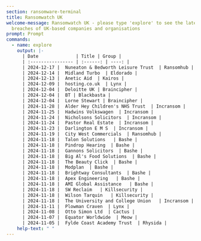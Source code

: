```yaml
---
section: ransomware-terminal
title: Ransomwatch UK
welcome-message: Ransomwatch UK - please type 'explore' to see the latest data
  breaches of UK-based companies and organisations
prompt: Prompt
commands:
  - name: explore
    output: |-
      | Date              | Title | Group |
      | :---------------- | :------: | ----: |
      | 2024-12-17 |  Nuneaton & Bedworth Leisure Trust  | Ransomhub |
      | 2024-12-14 |  Midland Turbo  | Eldorado |
      | 2024-12-13 |  Anetic Aid  | Kairos |
      | 2024-12-09 |  hosting.co.uk  | Lynx |
      | 2024-12-04 |  Deloitte UK | Braincipher |
      | 2024-12-04 |  BT | Blackbasta |
      | 2024-12-04 |  Lorne Stewart | Braincipher |
      | 2024-11-28 |  Alder Hey Children's NHS Trust  | Incransom |
      | 2024-11-25 |  Hadwins Volkswagen  | Incransom |
      | 2024-11-24 |  Nicholsons Solicitors  | Incransom |
      | 2024-11-24 |  Pastor Real Estate  | Incransom |
      | 2024-11-23 |  Darlington E M S  | Incransom |
      | 2024-11-19 |  City West Commercials  | Ransomhub |
      | 2024-11-18 |  Talon Solutions   | Bashe |
      | 2024-11-18 |  Pindrop Hearing  | Bashe |
      | 2024-11-18 |  Gannons Solicitors  | Bashe |
      | 2024-11-18 |  Big Al's Food Solutions  | Bashe |
      | 2024-11-18 |  The Beauty Click  | Bashe |
      | 2024-11-18 |  Modplan  | Bashe |
      | 2024-11-18 |  Brightway Consultants  | Bashe |
      | 2024-11-18 |  Apex Engineering   | Bashe |
      | 2024-11-18 |  AMI Global Assistance   | Bashe |
      | 2024-11-18 |  SW Reclaim   | Killsecurity |
      | 2024-11-18 |  Wilson Tarquin   | Killsecurity |
      | 2024-11-18 |  The University and College Union   | Incransom |
      | 2024-11-11 |  Plowman Craven  | Lynx |
      | 2024-11-08 |  Otto Simon Ltd  | Cactus |
      | 2024-11-07 |  Equator Worldwide  | Meow |
      | 2024-11-05 |  Fylde Coast Academy Trust  | Rhysida |
    help-text: " "
---
```

